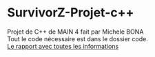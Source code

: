 # SurvivorZ-Projet-c++  
Projet de C++ de MAIN 4 fait par Michele BONA  
Tout le code nécessaire est dans le dossier code.  
[Le rapport avec toutes les informations](SurvivorZ-Projet-cpp/Projet_C__.pdf)


